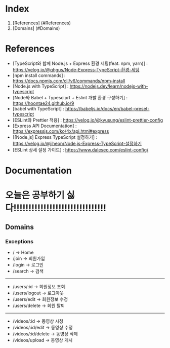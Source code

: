 # Index

1. [References] (#References)
2. [Domains] (#Domains)

# References

-   [TypeScript와 함께 Node.js + Express 환경 세팅(feat. npm, yarn)] : https://velog.io/@qhgus/Node-Express-TypeScript-환경-세팅
-   [npm install commands] : https://docs.npmjs.com/cli/v6/commands/npm-install
-   [Node.js with TypeScript] : https://nodejs.dev/learn/nodejs-with-typescript
-   [Node와 Babel + Typesciprt + Eslint 개발 환경 구성하기] : https://hoontae24.github.io/9
-   [babel with TypeScript] : https://babeljs.io/docs/en/babel-preset-typescript
-   [ESLint와 Prettier 적용] : https://velog.io/@kyusung/eslint-prettier-config
-   [Express API Documentation] : https://expressjs.com/ko/4x/api.html#express
-   [[Node.js] Express TypeScript 설정하기] : https://velog.io/@jiheon/Node.js-Express-TypeScript-설정하기
-   [ESLint 상세 설정 가이드] : https://www.daleseo.com/eslint-config/

# Documentation

# 오늘은 공부하기 싫다!!!!!!!!!!!!!!!!!!!!!!!!!!!!!!!

## Domains

### Exceptions

-   / -> Home
-   /join -> 회원가입
-   /login -> 로그인
-   /search -> 검색

---

-   /users/:id -> 회원정보 조회
-   /users/logout -> 로그아웃
-   /users/edit -> 회원정보 수정
-   /users/delete -> 회원 탈퇴

---

-   /videos/:id -> 동영상 시청
-   /videos/:id/edit -> 동영상 수정
-   /videos/:id/delete -> 동영상 삭제
-   /videos/upload -> 동영상 게시
